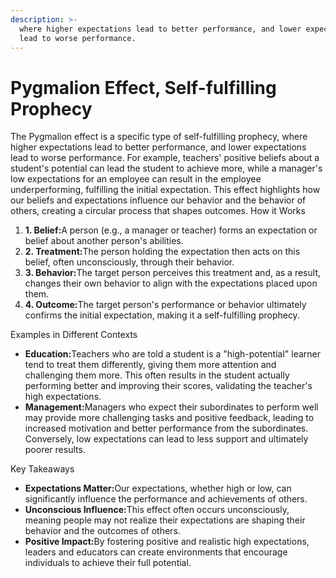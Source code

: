 ```yaml
---
description: >-
  where higher expectations lead to better performance, and lower expectations
  lead to worse performance.
---
```


# Pygmalion Effect, Self-fulfilling Prophecy

The Pygmalion effect is a specific type of self-fulfilling prophecy, where higher expectations lead to better performance, and lower expectations lead to worse performance. For example, teachers' positive beliefs about a student's potential can lead the student to achieve more, while a manager's low expectations for an employee can result in the employee underperforming, fulfilling the initial expectation. This effect highlights how our beliefs and expectations influence our behavior and the behavior of others, creating a circular process that shapes outcomes. How it Works

1. **1. Belief:**&#x41; person (e.g., a manager or teacher) forms an expectation or belief about another person's abilities.&#x20;
2. **2. Treatment:**&#x54;he person holding the expectation then acts on this belief, often unconsciously, through their behavior.&#x20;
3. **3. Behavior:**&#x54;he target person perceives this treatment and, as a result, changes their own behavior to align with the expectations placed upon them.&#x20;
4. **4. Outcome:**&#x54;he target person's performance or behavior ultimately confirms the initial expectation, making it a self-fulfilling prophecy.&#x20;

Examples in Different Contexts

* **Education:**&#x54;eachers who are told a student is a "high-potential" learner tend to treat them differently, giving them more attention and challenging them more. This often results in the student actually performing better and improving their scores, validating the teacher's high expectations.&#x20;
* **Management:**&#x4D;anagers who expect their subordinates to perform well may provide more challenging tasks and positive feedback, leading to increased motivation and better performance from the subordinates. Conversely, low expectations can lead to less support and ultimately poorer results.&#x20;

Key Takeaways

* **Expectations Matter:**&#x4F;ur expectations, whether high or low, can significantly influence the performance and achievements of others.&#x20;
* **Unconscious Influence:**&#x54;his effect often occurs unconsciously, meaning people may not realize their expectations are shaping their behavior and the outcomes of others.&#x20;
* **Positive Impact:**&#x42;y fostering positive and realistic high expectations, leaders and educators can create environments that encourage individuals to achieve their full potential.&#x20;
